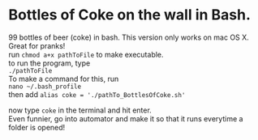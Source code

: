 # Bottles of Coke on the wall in Bash.
99 bottles of beer (coke) in bash. This version only works on mac OS X. Great for pranks!   
run `chmod a+x pathToFile` to make executable.  
to run the program, type  
`./pathToFile`  
To make a command for this, run  
`nano ~/.bash_profile`  
then add 
`alias coke = './pathTo_BottlesOfCoke.sh'`  

now type `coke` in the terminal and hit enter.  
Even funnier, go into automator and make it so that it runs everytime a folder is opened!  
